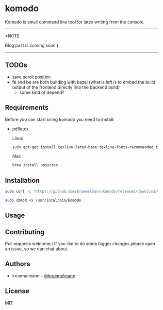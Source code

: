 # komodo

Komodo is small command line tool for latex writing from the console.

---
*NOTE

Blog post is coming soon:)

---
## TODOs
* save scroll position
* fe and be are both building with bazel (what is left is to embed the build output of the frontend directly into the backend build)
    * some kind of depend?

## Requirements

Before you can start using komodo you need to install:
* pdflatex

    Linux
    ```bash
    sudo apt-get install texlive-latex-base texlive-fonts-recommended texlive-fonts-extra texlive-latex-extra
    ```
    Mac
    ```bash
    brew install basictex
    ```


## Installation

```bash
sudo curl -L "https://github.com/kruemelmann/komodo/releases/download/v0.1.8/komodo-$(uname -s)-$(uname -m)" -o /usr/local/bin/komodo
```

```bash
sudo chmod +x /usr/local/bin/komodo
```

## Usage


## Contributing

Pull requests welcome:)
If you like to do some bigger changes please open an issue, so we can chat about.

## Authors

* kruemelmann - [@kruemelmann](https://github.com/kruemelmann/)

## License
[MIT](https://choosealicense.com/licenses/mit/)

